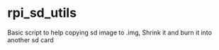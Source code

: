 # rpi_sd_utils
Basic script to help copying sd image to .img, Shrink it and burn it into another sd card
